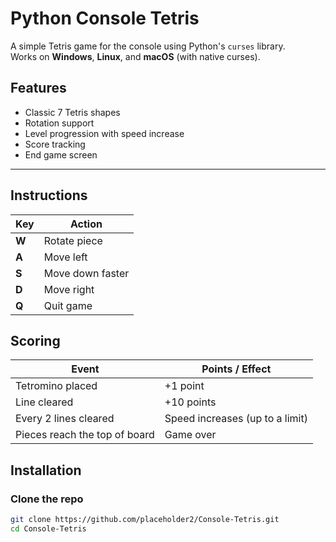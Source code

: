 # Python Console Tetris 

A simple Tetris game for the console using Python's `curses` library.  
Works on **Windows**, **Linux**, and **macOS** (with native curses).

## Features
- Classic 7 Tetris shapes
- Rotation support
- Level progression with speed increase
- Score tracking
- End game screen

---
## Instructions

| Key  | Action           |
|------|------------------|
| **W** | Rotate piece     |
| **A** | Move left        |
| **S** | Move down faster |
| **D** | Move right       |
| **Q** | Quit game        |

## Scoring

| Event                          | Points / Effect                                      |
|--------------------------------|------------------------------------------------------|
| Tetromino placed               | +1 point                                             |
| Line cleared                   | +10 points                                           |
| Every 2 lines cleared         | Speed increases (up to a limit)                      |
| Pieces reach the top of board  | Game over                                            |


## Installation

### Clone the repo
```bash
git clone https://github.com/placeholder2/Console-Tetris.git
cd Console-Tetris
